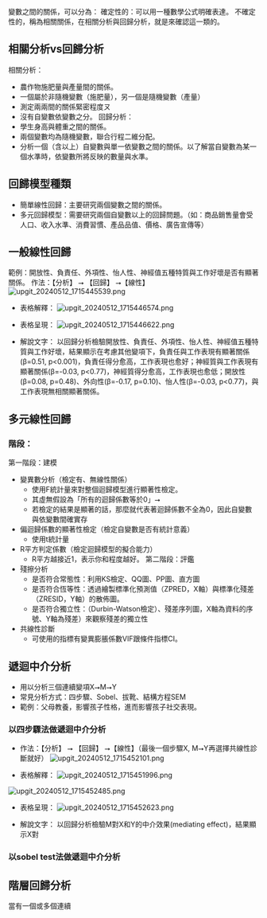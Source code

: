 變數之間的關係，可以分為：
確定性的：可以用一種數學公式明確表達。
不確定性的，稱為相關關係，在相關分析與回歸分析，就是來確認這一類的。


## 相關分析vs回歸分析
相關分析：
- 農作物施肥量與產量間的關係。
- 一個屬於非隨機變數（施肥量），另一個是隨機變數（產量）
- 測定兩兩間的關係緊密程度ㄡ
- 沒有自變數依變數之分。
回歸分析：
- 學生身高與體重之間的關係。
- 兩個變數均為隨機變數，聯合行程二維分配。
- 分析一個（含以上）自變數與單一依變數之間的關係。以了解當自變數為某一個水準時，依變數所將反映的數量與水準。

## 回歸模型種類
- 簡單線性回歸：主要研究兩個變數之間的關係。
- 多元回歸模型：需要研究兩個自變數以上的回歸問題。（如：商品銷售量會受人口、收入水準、消費習慣、產品品值、價格、廣告宣傳等）


## 一般線性回歸
範例：開放性、負責任、外項性、怡人性、神經值五種特質與工作好壞是否有顯著關係。
作法：【分析】 ⭢ 【回歸】 ⭢【線性】
![upgit_20240512_1715445539.png](https://raw.githubusercontent.com/kcwc1029/obsidian-upgit-image/main/2024/05/upgit_20240512_1715445539.png)

- 表格解釋：
![upgit_20240512_1715446574.png](https://raw.githubusercontent.com/kcwc1029/obsidian-upgit-image/main/2024/05/upgit_20240512_1715446574.png)

- 表格呈現：
![upgit_20240512_1715446622.png](https://raw.githubusercontent.com/kcwc1029/obsidian-upgit-image/main/2024/05/upgit_20240512_1715446622.png)

- 解說文字：
以回歸分析檢驗開放性、負責任、外項性、怡人性、神經值五種特質與工作好壞，結果顯示在考慮其他變項下，負責任與工作表現有顯著關係(β=0.51, p<0.001)，負責任得分愈高，工作表現也愈好；神經質與工作表現有顯著關係(β=-0.03, p<0.77)，神經質得分愈高，工作表現也愈低；開放性(β=0.08, p=0.48)、外向性(β=-0.17, p=0.10)、怡人性(β=-0.03, p<0.77)，與工作表現無相關顯著關係。



## 多元線性回歸
### 階段：
第一階段：建模
- 變異數分析（檢定有、無線性關係）
	- 使用F統計量來對整個迴歸模型進行顯著性檢定。
	- 其虛無假設為「所有的迴歸係數等於0」⭢
	- 若檢定的結果是顯著的話，那麼就代表著迴歸係數不全為0，因此自變數與依變數間確實存
- 偏迴歸係數的顯著性檢定（檢定自變數是否有統計意義）
	- 使用t統計量
- R平方判定係數（檢定迴歸模型的擬合能力）
	- R平方越接近1，表示你和程度越好。
第二階段：評鑑
- 殘擦分析
	- 是否符合常態性：利用KS檢定、QQ圖、PP圖、直方圖
	- 是否符合恆等性：透過繪製標準化預測值（ZPRED，X軸）與標準化殘差（ZRESID，Y軸）的散佈圖。
	- 是否符合獨立性：（Durbin-Watson檢定）、殘差序列圖，X軸為資料的序號、Y軸為殘差）來觀察殘差的獨立性
- 共線性診斷
	- 可使用的指標有變異膨脹係數VIF跟條件指標CI。


## 遞迴中介分析
- 用以分析三個連續變項X⭢M⭢Y
- 常見分析方式：四步驟、Sobel、拔靴、結構方程SEM
- 範例：父母教養，影響孩子性格，進而影響孩子社交表現。
### 以四步驟法做遞迴中介分析
- 作法：【分析】 ⭢ 【回歸】 ⭢【線性】（最後一個步驟X, M⭢Y再選擇共線性診斷就好）
![upgit_20240512_1715452101.png](https://raw.githubusercontent.com/kcwc1029/obsidian-upgit-image/main/2024/05/upgit_20240512_1715452101.png)

- 表格解釋：
![upgit_20240512_1715451996.png](https://raw.githubusercontent.com/kcwc1029/obsidian-upgit-image/main/2024/05/upgit_20240512_1715451996.png)

![upgit_20240512_1715452485.png](https://raw.githubusercontent.com/kcwc1029/obsidian-upgit-image/main/2024/05/upgit_20240512_1715452485.png)

- 表格呈現：
![upgit_20240512_1715452623.png](https://raw.githubusercontent.com/kcwc1029/obsidian-upgit-image/main/2024/05/upgit_20240512_1715452623.png)

- 解說文字：
  以回歸分析檢驗M對X和Y的中介效果(mediating effect)，結果顯示X對
### 以sobel test法做遞迴中介分析

## 階層回歸分析
當有一個或多個連續

